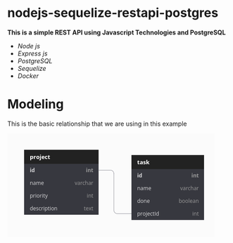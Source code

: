 # nodejs-sequelize-restapi-postgres

**This is a simple REST API using Javascript Technologies and PostgreSQL**

+ *Node js*
+ *Express js*
+ *PostgreSQL*
+ *Sequelize*
+ *Docker*

# Modeling
This is the basic relationship that we are using in this example

![texto_alternativo](./docs/diagram.png)
